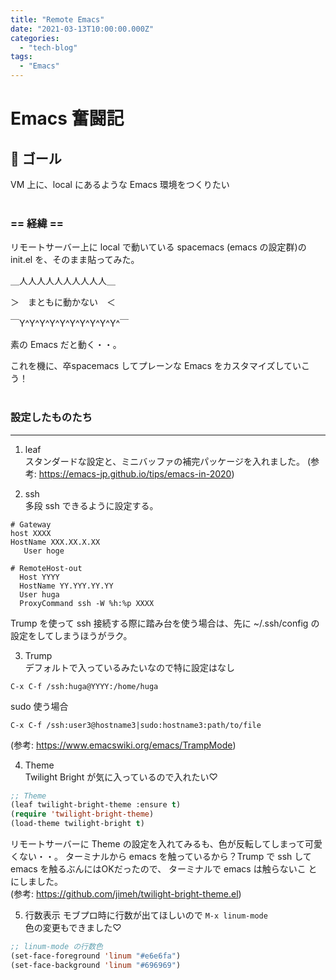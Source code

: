 ```yaml
---
title: "Remote Emacs"
date: "2021-03-13T10:00:00.000Z"
categories: 
  - "tech-blog"
tags: 
  - "Emacs"
---
```



# Emacs 奮闘記
  
## 🌟 ゴール

VM 上に、local にあるような Emacs 環境をつくりたい
<br>
<br>

### == 経緯 ==

リモートサーバー上に local で動いている spacemacs (emacs の設定群)の init.el を、そのまま貼ってみた。

＿人人人人人人人人人人＿

＞　まともに動かない　＜

￣Y^Y^Y^Y^Y^Y^Y^Y^Y^Y^￣

素の Emacs だと動く・・。

これを機に、卒spacemacs してプレーンな Emacs をカスタマイズしていこう！
<br>
<br>

### 設定したものたち
---

1. leaf  
  スタンダードな設定と、ミニバッファの補完パッケージを入れました。
  (参考: https://emacs-jp.github.io/tips/emacs-in-2020)
  
2. ssh  
  多段 ssh できるように設定する。

  ```~/.ssh/config
  # Gateway
  host XXXX
  HostName XXX.XX.X.XX
     User hoge

  # RemoteHost-out
    Host YYYY
    HostName YY.YYY.YY.YY
    User huga
    ProxyCommand ssh -W %h:%p XXXX
  ```

  Trump を使って ssh 接続する際に踏み台を使う場合は、先に ~/.ssh/config の設定をしてしまうほうがラク。  

3. Trump  
  デフォルトで入っているみたいなので特に設定はなし
  
  `C-x C-f /ssh:huga@YYYY:/home/huga` 
  
  sudo 使う場合
  
  `C-x C-f /ssh:user3@hostname3|sudo:hostname3:path/to/file`
  
  (参考: https://www.emacswiki.org/emacs/TrampMode)

4. Theme  
  Twilight Bright が気に入っているので入れたい♡  
  ```init.el
  ;; Theme
  (leaf twilight-bright-theme :ensure t)
  (require 'twilight-bright-theme)
  (load-theme twilight-bright t)
  ```  
  
  リモートサーバーに Theme の設定を入れてみるも、色が反転してしまって可愛くない・・。
  ターミナルから emacs を触っているから？Trump で ssh して emacs を触るぶんにはOKだったので、
  ターミナルで emacs は触らないこ とにしました。  
  (参考: https://github.com/jimeh/twilight-bright-theme.el)  

5. 行数表示
  モブプロ時に行数が出てほしいので
   `M-x linum-mode`  
  色の変更もできました♡  
  ```init.el
  ;; linum-mode の行数色
  (set-face-foreground 'linum "#e6e6fa")
  (set-face-background 'linum "#696969")
  ```
